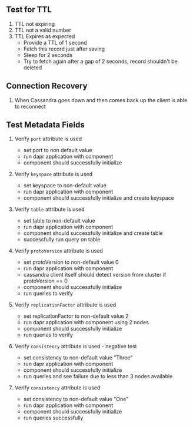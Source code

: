 
## Test for TTL 
1. TTL not expiring
2. TTL not a valid number
3. TTL Expires as expected
   - Provide a TTL of 1 second
   - Fetch this record just after saving 
   - Sleep for 2 seconds 
   - Try to fetch again after a gap of 2 seconds, record shouldn't be deleted

## Connection Recovery

1.  When Cassandra goes down and then comes back up the client is able to reconnect

## Test Metadata Fields
1. Verify `port` attribute is used
   - set port to non default value
   - run dapr application with component
   - component should successfully initialize
 
2. Verify `keyspace` attribute is used
   - set keyspace to non-default value
   - run dapr application with component
   - component should successfully initialize and create keyspace

3. Verify `table` attribute is used
   - set table to non-default value
   - run dapr application with component
   - component should successfully initialize and create table
   - successfully run query on table

4. Verify `protoVersion` attribute is used
   - set protoVersion to non-default value 0 
   - run dapr application with component
   - cassandra client itself should detect version from cluster if protoVersion == 0
   - component should successfully initialize
   - run queries to verify
   
5. Verify `replicationFactor` attribute is used
   - set replicationFactor to non-default value 2 
   - run dapr application with component using 2 nodes
   - component should successfully initialize
   - run queries to verify

 6. Verify `consistency` attribute is used - negative test
    - set consistency to non-default value "Three"
    - run dapr application with component 
    - component should successfully initialize
    - run queries and see failure due to less than 3 nodes available

 7. Verify `consistency` attribute is used 
    - set consistency to non-default value "One" 
    - run dapr application with component 
    - component should successfully initialize
    - run queries successfully